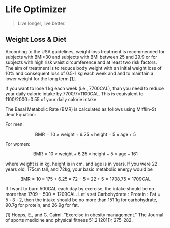 # Life Optimizer

> Live longer, live better.

## Weight Loss & Diet

According to the USA guidelines, weight loss treatment is recommended for subjects with BMI>30 and subjects with BMI between 25 and 29.9 or for subjects with high risk waist circumference and at least two risk factors. The aim of treatment is to reduce body weight with an initial weight loss of 10% and consequent loss of 0.5-1 kg each week and and to maintain a lower weight for the long term [[1]](https://europepmc.org/article/med/21681163).

If you want to lose 1 kg each week (i.e., 7700CAL), than you need to reduce your daily calorie intake by 7700/7=1100CAL. This is equivalent to 1100/2000=0.55 of your daily calorie intake.

The Basal Metabolic Rate (BMR) is calculated as follows using Mifflin-St Jeor Equation:

For men:

$$
\text{BMR} = 10\times \text{weight} + 6.25\times \text{height} - 5\times \text{age} + 5
$$

For women:

$$
\text{BMR} = 10\times \text{weight} + 6.25\times \text{height} - 5\times \text{age} -161
$$

where weight is in kg, height is in cm, and age is in years. If you were 22 years old, 175cm tall, and 72kg, your basic metabolic energy would be

$$
\text{BMR} = 10\times175 + 6.25\times 72 - 5\times 22 + 5= 1708.75 \approx 1709\text{CAL}
$$

If I want to burn 500CAL each day by exercise, the intake should be no more than $1709-500=1209\text{CAL}$. Let's set $\text{Carbohydrate}: \text{Protein}: \text{Fat} = 5:3:2$, then the intake should be no more than 151.1g for carbohydrate, 90.7g for protein, and 26.9g for fat.

[1] Hopps, E., and G. Caimi. "Exercise in obesity management." The Journal of sports medicine and physical fitness 51.2 (2011): 275-282.
